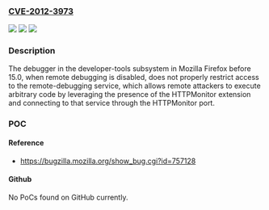 ### [CVE-2012-3973](https://cve.mitre.org/cgi-bin/cvename.cgi?name=CVE-2012-3973)
![](https://img.shields.io/static/v1?label=Product&message=n%2Fa&color=blue)
![](https://img.shields.io/static/v1?label=Version&message=n%2Fa&color=blue)
![](https://img.shields.io/static/v1?label=Vulnerability&message=n%2Fa&color=brighgreen)

### Description

The debugger in the developer-tools subsystem in Mozilla Firefox before 15.0, when remote debugging is disabled, does not properly restrict access to the remote-debugging service, which allows remote attackers to execute arbitrary code by leveraging the presence of the HTTPMonitor extension and connecting to that service through the HTTPMonitor port.

### POC

#### Reference
- https://bugzilla.mozilla.org/show_bug.cgi?id=757128

#### Github
No PoCs found on GitHub currently.

